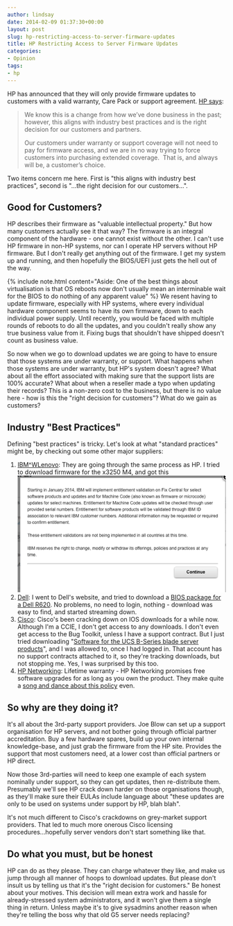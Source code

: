 ```yaml
---
author: lindsay
date: 2014-02-09 01:37:30+00:00
layout: post
slug: hp-restricting-access-to-server-firmware-updates
title: HP Restricting Access to Server Firmware Updates
categories:
- Opinion
tags:
- hp
---
```


HP has announced that they will only provide firmware updates to customers with a valid warranty, Care Pack or support agreement. [HP says](http://h30507.www3.hp.com/t5/Technical-Support-Services-Blog/Customers-for-life/ba-p/154423#.UvbKSXn3q9V):

> We know this is a change from how we’ve done business in the past; however, this aligns with industry best practices and is the right decision for our customers and partners.
>
> Our customers under warranty or support coverage will not need to pay for firmware access, and we are in no way trying to force customers into purchasing extended coverage.  That is, and always will be, a customer’s choice.

Two items concern me here. First is "this aligns with industry best practices", second is "...the right decision for our customers...".

## Good for Customers?

HP describes their firmware as "valuable intellectual property." But how many customers actually see it that way? The firmware is an integral component of the hardware - one cannot exist without the other. I can't use HP firmware in non-HP systems, nor can I operate HP servers without HP firmware. But I don't really get anything out of the firmware. I get my system up and running, and then hopefully the BIOS/UEFI just gets the hell out of the way.

{% include note.html content="Aside: One of the best things about virtualisation is that OS reboots now don't usually mean an interminable wait for the BIOS to do nothing of any apparent value" %}
We resent having to update firmware, especially with HP systems, where every individual hardware component seems to have its own firmware, down to each individual power supply. Until recently, you would be faced with multiple rounds of reboots to do all the updates, and you couldn't really show any true business value from it. Fixing bugs that shouldn't have shipped doesn't count as business value.

So now when we go to download updates we are going to have to ensure that those systems are under warranty, or support. What happens when those systems are under warranty, but HP's system doesn't agree? What about all the effort associated with making sure that the support lists are 100% accurate? What about when a reseller made a typo when updating their records? This is a non-zero cost to the business, but there is no value here - how is this the "right decision for customers"? What do we gain as customers?

## Industry "Best Practices"

Defining "best practices" is tricky. Let's look at what "standard practices" might be, by checking out some other major suppliers:

1. [IBM^WLenovo](http://www.ibm.com/): They are going through the same process as HP. I tried to download firmware for the x3250 M4, and got this [![IBM Entitlement Validation](/assets/2014/02/IBM-Entitlement-Validation.png)](/assets/2014/02/IBM-Entitlement-Validation.png)
2. [Dell](http://www.dell.com/): I went to Dell's website, and tried to download a [BIOS package for a Dell R620](http://www.dell.com/support/drivers/us/en/04/DriverDetails/Product/poweredge-r620?driverId=T2RVC&osCode=XI51&fileId=3329675946&languageCode=EN&categoryId=BI). No problems, no need to login, nothing - download was easy to find, and started streaming down.
3. [Cisco](http://www.cisco.com/): Cisco's been cracking down on IOS downloads for a while now. Although I'm a CCIE, I don't get access to any downloads. I don't even get access to the Bug Toolkit, unless I have a support contract. But I just tried downloading "[Software for the UCS B-Series blade server products](http://software.cisco.com/download/release.html?mdfid=283853163&reltype=latest&relind=AVAILABLE&dwnld=true&softwareid=283655681&rellifecycle=&atcFlag=N&release=1.4(4l)&dwldImageGuid=9F4FFA0870D2A21ACC5BB04163DE6E5EBE2835DB)", and I was allowed to, once I had logged in. That account has no support contracts attached to it, so they're tracking downloads, but not stopping me. Yes, I was surprised by this too.
4. [HP Networking](http://www.hp.com/go/networking): Lifetime warranty - HP Networking promises free software upgrades for as long as you own the product. They make quite a [song and dance about this policy](http://h30507.www3.hp.com/t5/HP-Networking/Lifetime-Warranty-2-0-Setting-a-new-industry-benchmark/ba-p/143541#.UvbS-EKSym0) even.

## So why are they doing it?

It's all about the 3rd-party support providers. Joe Blow can set up a support organisation for HP servers, and not bother going through official partner accreditation. Buy a few hardware spares, build up your own internal knowledge-base, and just grab the firmware from the HP site. Provides the support that most customers need, at a lower cost than official partners or HP direct.

Now those 3rd-parties will need to keep one example of each system nominally under support, so they can get updates, then re-distribute them. Presumably we'll see HP crack down harder on those organisations though, as they'll make sure their EULAs include language about "these updates are only to be used on systems under support by HP, blah blah".

It's not much different to Cisco's crackdowns on grey-market support providers. That led to much more onerous Cisco licensing procedures...hopefully server vendors don't start something like that.

## Do what you must, but be honest

HP can do as they please. They can charge whatever they like, and make us jump through all manner of hoops to download updates. But please don't insult us by telling us that it's the "right decision for customers." Be honest about your motives. This decision will mean extra work and hassle for already-stressed system administrators, and it won't give them a single thing in return. Unless maybe it's to give sysadmins another reason when they're telling the boss why that old G5 server needs replacing?

